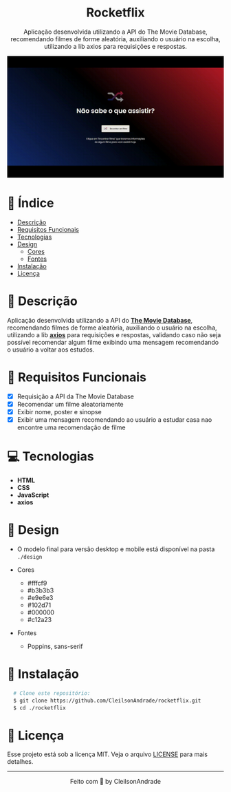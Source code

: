 <div align="center">
  <h1>Rocketflix</h1>
  <p>Aplicação desenvolvida utilizando a API do The Movie Database, recomendando filmes de forme aleatória, auxiliando o usuário na escolha, utilizando a lib axios para requisições e respostas.</p>
  <img src="./design/desktop.gif" alt="Logo" width="800">
</div>

# 📒 Índice
* [Descrição](#descrição)
* [Requisitos Funcionais](#requisitos)
* [Tecnologias](#tecnologias)
* [Design](#design)
  * [Cores](#cores)
  * [Fontes](#fontes)
* [Instalação](#instalação)
* [Licença](#licença)

# 📃 <span id="descrição">Descrição</span>
Aplicação desenvolvida utilizando a API do [**The Movie Database**](https://developer.themoviedb.org/reference/intro/getting-started), recomendando filmes de forme aleatória, auxiliando o usuário na escolha, utilizando a lib [**axios**](https://github.com/axios/axios) para requisições e respostas, validando caso não seja possível recomendar algum filme exibindo uma mensagem recomendando o usuário a voltar aos estudos.

# 📌 <span id="requisitos">Requisitos Funcionais</span>
- [x] Requisição a API da The Movie Database<br>
- [x] Recomendar um filme aleatoriamente<br>
- [x] Exibir nome, poster e sinopse<br>
- [x] Exibir uma mensagem recomendando ao usuário a estudar casa nao encontre uma recomendação de filme<br>

# 💻 <span id="tecnologias">Tecnologias</span>
- **HTML**
- **CSS**
- **JavaScript**
- **axios**

# 🎨 <span id="design">Design</span>
- O modelo final para versão desktop e mobile está disponível na pasta `./design`

- <span id="cores">Cores<br></span>
  * #fffcf9<br>
  * #b3b3b3<br>
  * #e9e6e3<br>
  * #102d71<br>
  * #000000<br>
  * #c12a23<br>

- <span id="fontes">Fontes<br></span>
  * Poppins, sans-serif

# 🚀 <span id="instalação">Instalação</span>
```bash
  # Clone este repositório:
  $ git clone https://github.com/CleilsonAndrade/rocketflix.git
  $ cd ./rocketflix
```

# 📝 <span id="licença">Licença</span>
Esse projeto está sob a licença MIT. Veja o arquivo [LICENSE](LICENSE) para mais detalhes.

---

<p align="center">
  Feito com 💜 by CleilsonAndrade
</p>